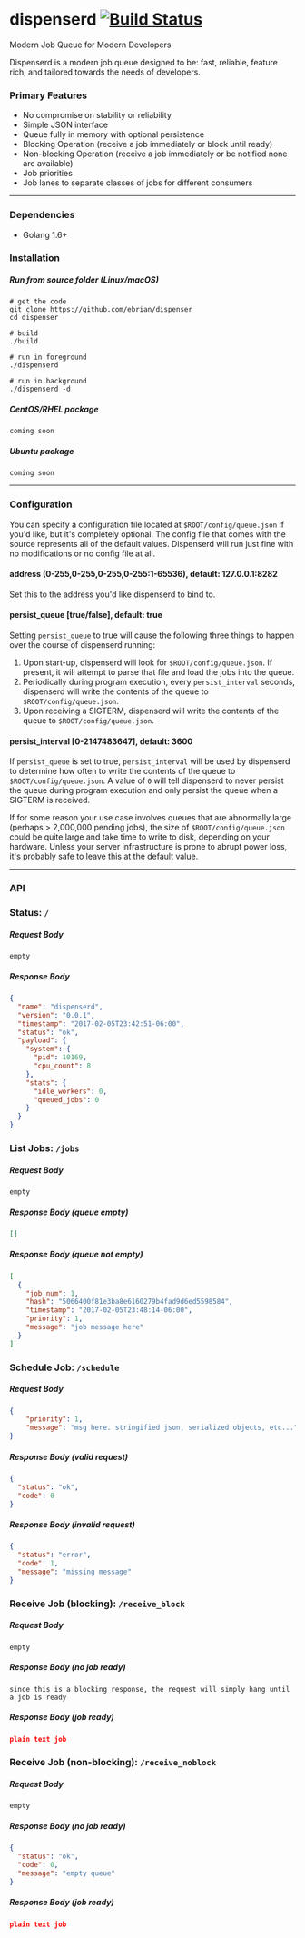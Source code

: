 # dispenserd [![Build Status](https://travis-ci.org/ebrian/dispenserd.svg?branch=master)](https://travis-ci.org/ebrian/dispenserd)
Modern Job Queue for Modern Developers

Dispenserd is a modern job queue designed to be: fast, reliable, feature rich, and tailored towards the needs of developers.

### Primary Features
- No compromise on stability or reliability
- Simple JSON interface
- Queue fully in memory with optional persistence
- Blocking Operation (receive a job immediately or block until ready)
- Non-blocking Operation (receive a job immediately or be notified none are available)
- Job priorities
- Job lanes to separate classes of jobs for different consumers

---

### Dependencies
- Golang 1.6+

### Installation

##### Run from source folder (Linux/macOS)
```
# get the code
git clone https://github.com/ebrian/dispenser
cd dispenser

# build
./build

# run in foreground
./dispenserd

# run in background
./dispenserd -d
```

##### CentOS/RHEL package
```
coming soon
```

##### Ubuntu package
```
coming soon
```

---

### Configuration

You can specify a configuration file located at `$ROOT/config/queue.json` if you'd like, but it's completely optional. The config file that comes with the source represents all of the default values. Dispenserd will run just fine with no modifications or no config file at all.

#### address (0-255,0-255,0-255,0-255:1-65536), default: 127.0.0.1:8282
Set this to the address you'd like dispenserd to bind to.

#### persist_queue [true/false], default: true
Setting `persist_queue` to true will cause the following three things to happen over the course of dispenserd running:
 1. Upon start-up, dispenserd will look for `$ROOT/config/queue.json`. If present, it will attempt to parse that file and load the jobs into the queue.
 2.  Periodically during program execution, every `persist_interval` seconds, dispenserd will write the contents of the queue to `$ROOT/config/queue.json`.
 3.  Upon receiving a SIGTERM, dispenserd will write the contents of the queue to `$ROOT/config/queue.json`.

#### persist_interval [0-2147483647], default: 3600
If `persist_queue` is set to true, `persist_interval` will be used by dispenserd to determine how often to write the contents of the queue to `$ROOT/config/queue.json`. A value of `0` will tell dispenserd to never persist the queue during program execution and only persist the queue when a SIGTERM is received.

If for some reason your use case involves queues that are abnormally large (perhaps > 2,000,000 pending jobs), the size of `$ROOT/config/queue.json` could be quite large and take time to write to disk, depending on your hardware. Unless your server infrastructure is prone to abrupt power loss, it's probably safe to leave this at the default value.

---

### API

### Status: `/`
##### Request Body
```
empty
```
##### Response Body
```json
{
  "name": "dispenserd",
  "version": "0.0.1",
  "timestamp": "2017-02-05T23:42:51-06:00",
  "status": "ok",
  "payload": {
    "system": {
      "pid": 10169,
      "cpu_count": 8
    },
    "stats": {
      "idle_workers": 0,
      "queued_jobs": 0
    }
  }
}
```

### List Jobs: `/jobs`
##### Request Body
```
empty
```
##### Response Body (queue empty)
```json
[]
```
##### Response Body (queue not empty)
```json
[
  {
    "job_num": 1,
    "hash": "5066400f81e3ba8e6160279b4fad9d6ed5598584",
    "timestamp": "2017-02-05T23:48:14-06:00",
    "priority": 1,
    "message": "job message here"
  }
]
```

### Schedule Job: `/schedule`
##### Request Body
```json
{
    "priority": 1,
    "message": "msg here. stringified json, serialized objects, etc..."
}
```
##### Response Body (valid request)
```json
{
  "status": "ok",
  "code": 0
}
```
##### Response Body (invalid request)
```json
{
  "status": "error",
  "code": 1,
  "message": "missing message"
}
```

### Receive Job (blocking): `/receive_block`
##### Request Body
```
empty
```
##### Response Body (no job ready)
```
since this is a blocking response, the request will simply hang until a job is ready
```
##### Response Body (job ready)
```json
plain text job
```

### Receive Job (non-blocking): `/receive_noblock`
##### Request Body
```
empty
```
##### Response Body (no job ready)
```json
{
  "status": "ok",
  "code": 0,
  "message": "empty queue"
}
```
##### Response Body (job ready)
```json
plain text job
```
